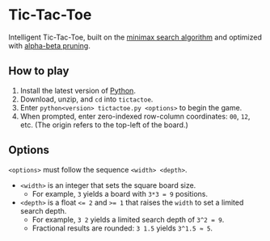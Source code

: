 # Tic-Tac-Toe
Intelligent Tic-Tac-Toe, built on the [minimax search algorithm](https://en.wikipedia.org/wiki/Minimax) and optimized with [alpha-beta pruning](https://en.wikipedia.org/wiki/Alpha%E2%80%93beta_pruning).

## How to play
1. Install the latest version of [Python](https://www.python.org/downloads/).
2. Download, unzip, and `cd` into `tictactoe`.
3. Enter `python<version> tictactoe.py <options>` to begin the game.
4. When prompted, enter zero-indexed row-column coordinates: `00`, `12`, etc. (The origin refers to the top-left of the board.)
  
## Options
`<options>` must follow the sequence `<width> <depth>`.
- `<width>` is an integer that sets the square board size.
  - For example, `3` yields a board with `3*3 = 9` positions.
- `<depth>` is a float `<= 2` and `>= 1` that raises the `width` to set a limited search depth. 
  - For example, `3 2` yields a limited search depth of `3^2 = 9`.
  - Fractional results are rounded: `3 1.5` yields `3^1.5 ≈ 5`.
